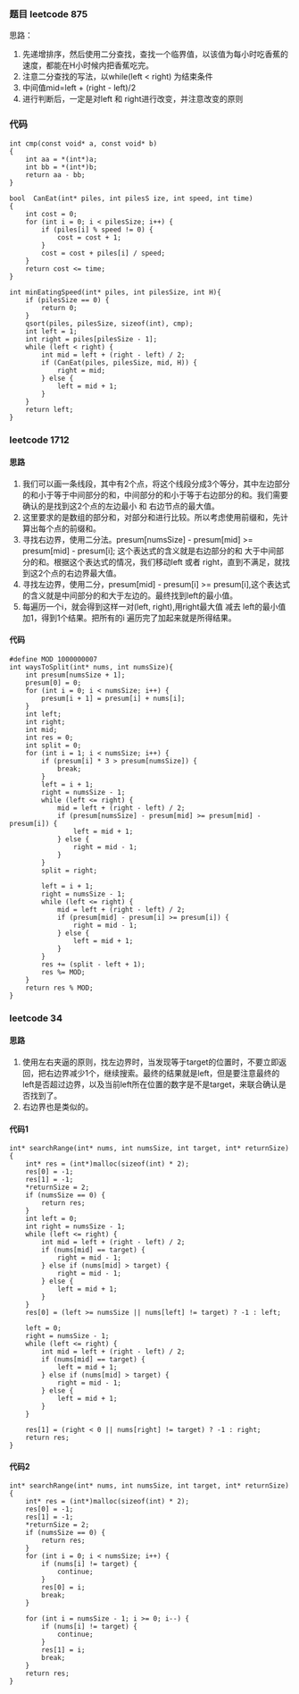 ### 题目 leetcode 875
思路：
1. 先递增排序，然后使用二分查找，查找一个临界值，以该值为每小时吃香蕉的速度，都能在H小时候内把香蕉吃完。
2. 注意二分查找的写法，以while(left < right) 为结束条件
3. 中间值mid=left + (right - left)/2
4. 进行判断后，一定是对left 和 right进行改变，并注意改变的原则

### 代码
```
int cmp(const void* a, const void* b)
{
    int aa = *(int*)a;
    int bb = *(int*)b;
    return aa - bb;
}

bool  CanEat(int* piles, int pilesS ize, int speed, int time)
{
    int cost = 0;
    for (int i = 0; i < pilesSize; i++) {
        if (piles[i] % speed != 0) {
            cost = cost + 1;
        }
        cost = cost + piles[i] / speed;
    }
    return cost <= time;
}

int minEatingSpeed(int* piles, int pilesSize, int H){
    if (pilesSize == 0) {
        return 0;
    }
    qsort(piles, pilesSize, sizeof(int), cmp);
    int left = 1;
    int right = piles[pilesSize - 1];
    while (left < right) {
        int mid = left + (right - left) / 2;
        if (CanEat(piles, pilesSize, mid, H)) {
            right = mid;
        } else {
            left = mid + 1;
        }
    }
    return left;
}
```
### leetcode 1712
#### 思路
1. 我们可以画一条线段，其中有2个点，将这个线段分成3个等分，其中左边部分的和小于等于中间部分的和，中间部分的和小于等于右边部分的和。我们需要确认的是找到这2个点的左边最小 和 右边节点的最大值。
2. 这里要求的是数组的部分和，对部分和进行比较。所以考虑使用前缀和，先计算出每个点的前缀和。
3. 寻找右边界，使用二分法。presum[numsSize] - presum[mid] >= presum[mid] - presum[i]; 这个表达式的含义就是右边部分的和 大于中间部分的和。根据这个表达式的情况，我们移动left 或者 right，直到不满足，就找到这2个点的右边界最大值。
4. 寻找左边界，使用二分，presum[mid] - presum[i] >= presum[i],这个表达式的含义就是中间部分的和大于左边的。最终找到left的最小值。
5. 每遍历一个i，就会得到这样一对(left, right),用right最大值 减去 left的最小值 加1，得到1个结果。把所有的i 遍历完了加起来就是所得结果。
#### 代码
```
#define MOD 1000000007
int waysToSplit(int* nums, int numsSize){
    int presum[numsSize + 1];
    presum[0] = 0;
    for (int i = 0; i < numsSize; i++) {
        presum[i + 1] = presum[i] + nums[i];
    }
    int left;
    int right;
    int mid;
    int res = 0;
    int split = 0;
    for (int i = 1; i < numsSize; i++) {
        if (presum[i] * 3 > presum[numsSize]) {
            break;
        }
        left = i + 1;
        right = numsSize - 1;
        while (left <= right) {
            mid = left + (right - left) / 2;
            if (presum[numsSize] - presum[mid] >= presum[mid] - presum[i]) {
                left = mid + 1;
            } else {
                right = mid - 1;
            }
        }
        split = right;

        left = i + 1;
        right = numsSize - 1;
        while (left <= right) {
            mid = left + (right - left) / 2;
            if (presum[mid] - presum[i] >= presum[i]) {
                right = mid - 1; 
            } else {
                left = mid + 1;
            }
        }
        res += (split - left + 1);
        res %= MOD;
    }
    return res % MOD;
}
```
### leetcode 34
#### 思路
1. 使用左右夹逼的原则，找左边界时，当发现等于target的位置时，不要立即返回，把右边界减少1个，继续搜索。最终的结果就是left，但是要注意最终的left是否超过边界，以及当前left所在位置的数字是不是target，来联合确认是否找到了。
2. 右边界也是类似的。

#### 代码1
```
int* searchRange(int* nums, int numsSize, int target, int* returnSize){
    int* res = (int*)malloc(sizeof(int) * 2);
    res[0] = -1;
    res[1] = -1;
    *returnSize = 2;
    if (numsSize == 0) {
        return res;
    }
    int left = 0;
    int right = numsSize - 1;
    while (left <= right) {
        int mid = left + (right - left) / 2;
        if (nums[mid] == target) {
            right = mid - 1;
        } else if (nums[mid] > target) {
            right = mid - 1;
        } else {
            left = mid + 1;
        }
    }
    res[0] = (left >= numsSize || nums[left] != target) ? -1 : left;

    left = 0;
    right = numsSize - 1;
    while (left <= right) {
        int mid = left + (right - left) / 2;
        if (nums[mid] == target) {
            left = mid + 1;
        } else if (nums[mid] > target) {
            right = mid - 1;
        } else {
            left = mid + 1;
        }
    }

    res[1] = (right < 0 || nums[right] != target) ? -1 : right; 
    return res;
}
```

#### 代码2
```
int* searchRange(int* nums, int numsSize, int target, int* returnSize){
    int* res = (int*)malloc(sizeof(int) * 2);
    res[0] = -1;
    res[1] = -1;
    *returnSize = 2;
    if (numsSize == 0) {
        return res;
    }
    for (int i = 0; i < numsSize; i++) {
        if (nums[i] != target) {
            continue;
        }
        res[0] = i;
        break;
    }    

    for (int i = numsSize - 1; i >= 0; i--) {
        if (nums[i] != target) {
            continue;
        }
        res[1] = i;
        break;
    }
    return res;
}
```
